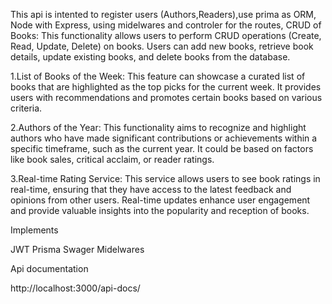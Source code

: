 This api is intented to register users (Authors,Readers),use prima as ORM, Node with Express, using midelwares and controler for the routes,
CRUD of Books: This functionality allows users to perform CRUD operations (Create, Read, Update, Delete) on books. Users can add new books, retrieve book details, update existing books, and delete books from the database.

1.List of Books of the Week: This feature can showcase a curated list of books that are highlighted as the top picks for the current week. It provides users with recommendations and promotes certain books based on various criteria.

2.Authors of the Year: This functionality aims to recognize and highlight authors who have made significant contributions or achievements within a specific timeframe, such as the current year. It could be based on factors like book sales, critical acclaim, or reader ratings.

3.Real-time Rating Service: This service allows users to see book ratings in real-time, ensuring that they have access to the latest feedback and opinions from other users. Real-time updates enhance user engagement and provide valuable insights into the popularity and reception of books.


Implements

JWT
Prisma
Swager
Midelwares


Api documentation

http://localhost:3000/api-docs/